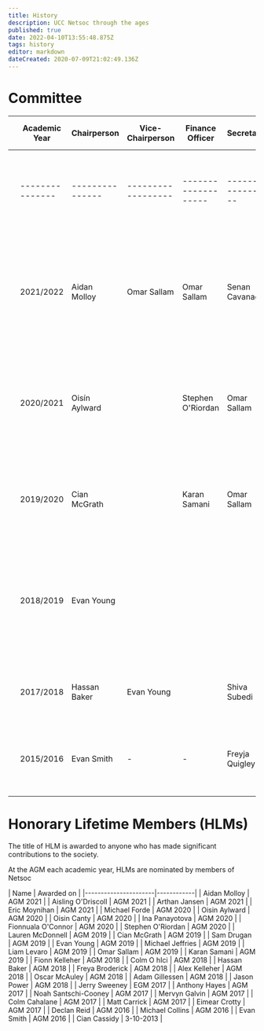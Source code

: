 ```yaml
---
title: History
description: UCC Netsoc through the ages
published: true
date: 2022-04-10T13:55:48.875Z
tags: history
editor: markdown
dateCreated: 2020-07-09T21:02:49.136Z
---
```


# Committee
[comment]: <> (Copy this table out to https://www.tablesgenerator.com/markdown_tables, parse and repaste it in here)

|   | Academic Year   | Chairperson     | Vice-Chairperson   | Finance Officer     | Secretary        | Head SysAdmin          | Events Officer     | Equipment Officer   | PROs                              | Esports Coordinator   | OCMs                                             | SysAdmins                                                                                 | First Year Rep    | Ex-Officios                  | Communications Officer   |   |
|---|-----------------|-----------------|--------------------|---------------------|------------------|------------------------|--------------------|---------------------|-----------------------------------|-----------------------|--------------------------------------------------|-------------------------------------------------------------------------------------------|-------------------|------------------------------|--------------------------|---|
|   | --------------- | --------------- | ------------------ | ------------------- | ---------------- | ---------------------- | ------------------ | ------------------- | --------------------------------- | --------------------- | ------------------------------------------------ | -------------------------------------------------------------                             | ----------------- | --------------               | ------------------------ |   |
|   | 2021/2022       | Aidan Molloy    | Omar Sallam        | Omar Sallam         | Senan Cavanagh   | James Cotter           | Warren Daly        | Hugo Blair          | Nathan Carey, Max Hodor           | Andrew Murphy         | Luc Fitzgerald, Raymond Reynolds                 | Eric Moynihan, Thomas Galligan, Alan Panayotov, Reece Donovan, Ciarán Cotter, Colm Murphy | Rena Cahill-Quinn | Oisín Aylward, Michael Forde |                          |   |
|   | 2020/2021       | Oisín Aylward   |                    | Stephen O'Riordan   | Omar Sallam      | Oisin Canty            | Michael Forde      | Luc Fitzgerald      | Nathan Carey, Warren Daly         | Hugo Blair            | Aleksei Ivanov, Raymond Reynolds, Aidan Molloy   | James Cotter, Arthan Jansen, Eric Moynihan, Thomas Galligan, Alan Panayotov               | Jessica O'Leary   | Cian McGrath                 |                          |   |
|   | 2019/2020       | Cian McGrath    |                    | Karan Samani        | Omar Sallam      | Noah Santschi-Cooney   | Michael Jeffries   | Stephen O'Riordan   | Ina Panayotova, Lauren McDonnel   | Ciara Hicks (Chicks)  | Eric Moynihan, James Cotter                      | Colm Ó hIcí, Oisin Aylward, Michael Forde, Oisin Canty, Thomas Galligan                   | Aidan Molloy      |                              |                          |   |
|   | 2018/2019       | Evan Young      |                    |                     |                  | Colm Ó hIcí            |                    |                     |                                   |                       |                                                  | Noah Santschi-Cooney, Oisin Canty, Oisín Aylward, Michael Forde, Fionn Kelleher           |                   |                              |                          |   |
|   | 2017/2018       | Hassan Baker    | Evan Young         |                     | Shiva Subedi     | Adam Gillessen         | Jason Power        | Alex Kelleher       | Oscar McCauly, Adam Greaney       | -                     | Karan Samani, Sam Drugan, Douglas Lordan         | Freya Broderick, Colm Ó'hIcí, Noah Santschi-Cooney                                        | Fionn Kelleher    |                              |                          |   |
|   | 2015/2016       | Evan Smith      | -                  | -                   | Freyja Quigley   | Joe McEvoy             | Michael Collins    | Declan Reid         | Mervyn Galvin, Daniel Heffernan   | -                     | Anthony Hayes, Denise Crowley, Eimear Crotty     | -                                                                                         | Rob Power         | -                            | Matt Carrick             |   |
|   |                 |                 |                    |                     |                  |                        |                    |                     |                                   |                       |                                                  |                                                                                           |                   |                              |                          |   |
|   |                 |                 |                    |                     |                  |                        |                    |                     |                                   |                       |                                                  |                                                                                           |                   |                              |                          |   |
</div>

# Honorary Lifetime Members (HLMs)
The title of HLM is awarded to anyone who has made significant contributions to the society.

At the AGM each academic year, HLMs are nominated by members of Netsoc
<div style="overflow: auto">
| Name                 | Awarded on |
|----------------------|------------|
| Aidan Molloy         | AGM 2021   |
| Aisling O'Driscoll   | AGM 2021   |
| Arthan Jansen        | AGM 2021   |
| Eric Moynihan        | AGM 2021   |
| Michael Forde        | AGM 2020   |
| Oisin Aylward        | AGM 2020   |
| Oisin Canty          | AGM 2020   |
| Ina Panayotova       | AGM 2020   |
| Fionnuala O'Connor   | AGM 2020   |
| Stephen O'Riordan    | AGM 2020   |
| Lauren McDonnell     | AGM 2019   |
| Cian McGrath         | AGM 2019   |
| Sam Drugan           | AGM 2019   |
| Evan Young           | AGM 2019   |
| Michael Jeffries     | AGM 2019   |
| Liam Levaro          | AGM 2019   |
| Omar Sallam          | AGM 2019   |
| Karan Samani         | AGM 2019   |
| Fionn Kelleher       | AGM 2018   |
| Colm O hIci          | AGM 2018   |
| Hassan Baker         | AGM 2018   |
| Freya Broderick      | AGM 2018   |
| Alex Kelleher        | AGM 2018   |
| Oscar McAuley        | AGM 2018   |
| Adam Gillessen       | AGM 2018   |
| Jason Power          | AGM 2018   |
| Jerry Sweeney        | EGM 2017   |
| Anthony Hayes        | AGM 2017   |
| Noah Santschi-Cooney | AGM 2017   |
| Mervyn Galvin        | AGM 2017   |
| Colm Cahalane        | AGM 2017   |
| Matt Carrick         | AGM 2017   |
| Eimear Crotty        | AGM 2017   |
| Declan Reid          | AGM 2016   |
| Michael Collins      | AGM 2016   |
| Evan Smith           | AGM 2016   |
| Cian Cassidy         | 3-10-2013  |